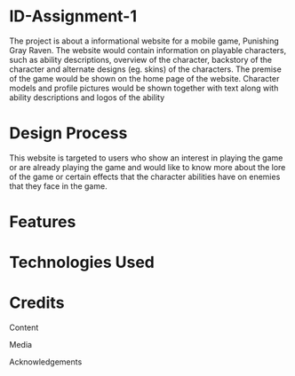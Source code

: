 # ID-Assignment-1
The project is about a informational website for a mobile game, Punishing Gray Raven. The website would contain information on playable characters, such as ability descriptions, overview of the character, backstory of the character and alternate designs (eg. skins) of the characters. The premise of the game would be shown on the home page of the website.
Character models and profile pictures would be shown together with text along with ability descriptions and logos of the ability

# Design Process
This website is targeted to users who show an interest in playing the game or are already playing the game and would like to know more about the lore of the game or certain effects that the character abilities have on enemies that they face in the game.


# Features



# Technologies Used



# Credits
Content



Media



Acknowledgements
